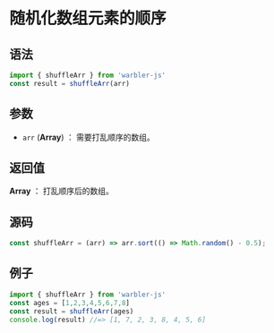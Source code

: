 <!--
 * @Author: 一尾流莺
 * @Description:随机化数组元素的顺序
 * @Date: 2021-09-13 17:26:25
 * @LastEditTime: 2021-09-17 18:13:12
 * @FilePath: \warblerjs-guide\docs\guide\array\shuffleArr.md
-->


# 随机化数组元素的顺序

## 语法

```js
import { shuffleArr } from 'warbler-js'
const result = shuffleArr(arr)
```

## 参数

- `arr` (**Array**) ： 需要打乱顺序的数组。

## 返回值

**Array** ： 打乱顺序后的数组。

## 源码


```js
const shuffleArr = (arr) => arr.sort(() => Math.random() - 0.5);
```

## 例子


```js
import { shuffleArr } from 'warbler-js'
const ages = [1,2,3,4,5,6,7,8]
const result = shuffleArr(ages)
console.log(result) //=> [1, 7, 2, 3, 8, 4, 5, 6]
```